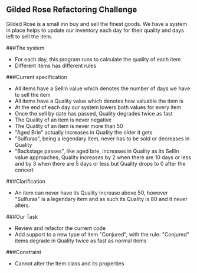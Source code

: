 ## Gilded Rose Refactoring Challenge

Gilded Rose is a small inn buy and sell the finest goods. We have a system in place helps to update our inventory each day for their quality and days left to sell the item.

###The system
- For each day, this program runs to calculate the quality of each item
- Different items has different rules

###Current specification
- All items have a SellIn value which denotes the number of days we have to sell the item
- All items have a Quality value which denotes how valuable the item is
- At the end of each day our system lowers both values for every item
- Once the sell by date has passed, Quality degrades twice as fast
- The Quality of an item is never negative
- The Quality of an item is never more than 50
- "Aged Brie" actually increases in Quality the older it gets
- "Sulfuras", being a legendary item, never has to be sold or decreases in Quality
- "Backstage passes", like aged brie, increases in Quality as its SellIn value approaches; Quality increases by 2 when there are 10 days or less and by 3 when there are 5 days or less but Quality drops to 0 after the concert

###Clarification
- An item can never have its Quality increase above 50, however "Sulfuras" is a legendary item and as such its Quality is 80 and it never alters.

###Our Task
- Review and refactor the current code
- Add support to a new type of item "Conjured", with the rule: "Conjured" items degrade in Quality twice as fast as normal items

###Constraint
- Cannot alter the Item class and its properties
